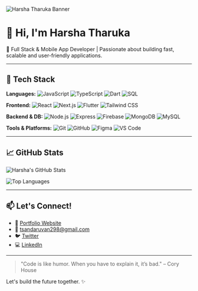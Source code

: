![Harsha Tharuka Banner](https://your-banner-image-url.com)

# 👋 Hi, I'm Harsha Tharuka

🚀 Full Stack & Mobile App Developer | Passionate about building fast, scalable and user-friendly applications.

---

## 🧰 Tech Stack

**Languages:**
![JavaScript](https://img.shields.io/badge/-JavaScript-black?style=flat-square&logo=javascript)
![TypeScript](https://img.shields.io/badge/-TypeScript-black?style=flat-square&logo=typescript)
![Dart](https://img.shields.io/badge/-Dart-black?style=flat-square&logo=dart)
![SQL](https://img.shields.io/badge/-SQL-black?style=flat-square&logo=mysql)

**Frontend:**
![React](https://img.shields.io/badge/-React-black?style=flat-square&logo=react)
![Next.js](https://img.shields.io/badge/-Next.js-black?style=flat-square&logo=next.js)
![Flutter](https://img.shields.io/badge/-Flutter-black?style=flat-square&logo=flutter)
![Tailwind CSS](https://img.shields.io/badge/-Tailwind_CSS-black?style=flat-square&logo=tailwind-css)

**Backend & DB:**
![Node.js](https://img.shields.io/badge/-Node.js-black?style=flat-square&logo=node.js)
![Express](https://img.shields.io/badge/-Express-black?style=flat-square&logo=express)
![Firebase](https://img.shields.io/badge/-Firebase-black?style=flat-square&logo=firebase)
![MongoDB](https://img.shields.io/badge/-MongoDB-black?style=flat-square&logo=mongodb)
![MySQL](https://img.shields.io/badge/-MySQL-black?style=flat-square&logo=mysql)

**Tools & Platforms:**
![Git](https://img.shields.io/badge/-Git-black?style=flat-square&logo=git)
![GitHub](https://img.shields.io/badge/-GitHub-black?style=flat-square&logo=github)
![Figma](https://img.shields.io/badge/-Figma-black?style=flat-square&logo=figma)
![VS Code](https://img.shields.io/badge/-VS_Code-black?style=flat-square&logo=visual-studio-code)

---

## 📈 GitHub Stats

![Harsha's GitHub Stats](https://github-readme-stats.vercel.app/api?username=harsha-tharuka&show_icons=true&theme=tokyonight)

![Top Languages](https://github-readme-stats.vercel.app/api/top-langs/?username=harsha-tharuka&layout=compact&theme=tokyonight)

---

## 📫 Let's Connect!

- 💼 [Portfolio Website](https://yourportfolio.com)
- 📧 tsandaruvan298@gmail.com
- 🐦 [Twitter](https://twitter.com/yourhandle)
- 💻 [LinkedIn](https://linkedin.com/in/harsha-tharuka)

---

> "Code is like humor. When you have to explain it, it’s bad." – Cory House

Let's build the future together. ✨
